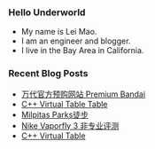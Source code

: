 ### Hello Underworld

- My name is Lei Mao.
- I am an engineer and blogger.
- I live in the Bay Area in California.


### Recent Blog Posts

<!-- BLOG-POST-LIST:START -->
- [万代官方预购网站 Premium Bandai](https://leimao.github.io/essay/%E4%B8%87%E4%BB%A3%E5%AE%98%E6%96%B9%E9%A2%84%E8%B4%AD%E7%BD%91%E7%AB%99-Premium-Bandai/)
- [C++ Virtual Table Table](https://leimao.github.io/blog/CPP-Virtual-Table-Table/)
- [Milpitas Parks徒步](https://leimao.github.io/life/Milpitas-Parks/)
- [Nike Vaporfly 3 非专业评测](https://leimao.github.io/essay/Nike-Vaporfly-3-%E9%9D%9E%E4%B8%93%E4%B8%9A%E8%AF%84%E6%B5%8B/)
- [C++ Virtual Table](https://leimao.github.io/blog/CPP-Virtual-Table/)
<!-- BLOG-POST-LIST:END -->

